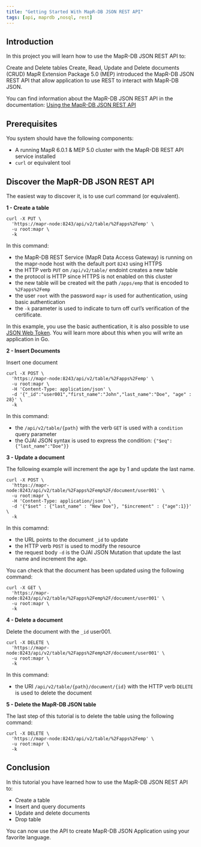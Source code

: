 ```yaml
---
title: "Getting Started With MapR-DB JSON REST API"
tags: [api, maprdb ,nosql, rest]
---
```


## Introduction

In this project you will learn how to use the MapR-DB JSON REST API to:

Create and Delete tables
Create, Read, Update and Delete documents (CRUD)
MapR Extension Package 5.0 (MEP) introduced the MapR-DB JSON REST API that allow application to use REST to interact with MapR-DB JSON.

You can find information about the MapR-DB JSON REST API in the documentation: [Using the MapR-DB JSON REST API](https://maprdocs.mapr.com/home/MapR-DB/JSON_DB/UsingMapRDBJSONRESTAPI.html)

<!-- truncate -->

## Prerequisites

You system should have the following components:

* A running MapR 6.0.1 & MEP 5.0 cluster with the MapR-DB REST API service installed
* `curl` or equivalent tool



## Discover the MapR-DB JSON REST API

The easiest way to discover it, is to use curl command (or equivalent).

**1 - Create a table**

```
curl -X PUT \
  'https://mapr-node:8243/api/v2/table/%2Fapps%2Femp' \
  -u root:mapr \
  -k
```

In this command:

* the MapR-DB REST Service (MapR Data Access Gateway) is running on the mapr-node host with the default port `8243` using HTTPS
* the HTTP verb `PUT` on `/api/v2/table/` endoint creates a new table
* the protocol is HTTP since HTTPS is not enabled on this cluster
* the new table will be created wit the path `/apps/emp` that is encoded to `%2Fapps%2Femp`
* the user `root` with the password `mapr` is used for authentication, using basic authentication
* the `-k` parameter is used to indicate to turn off curl’s verification of the certificate.

In this example, you use the basic authentication, it is also possible to use [JSON Web Token](https://jwt.io/introduction/). You will learn more about this when you will write an application in Go.


**2 - Insert Documents**

Insert one document

```
curl -X POST \
  'https://mapr-node:8243/api/v2/table/%2Fapps%2Femp' \
  -u root:mapr \
  -H 'Content-Type: application/json' \
  -d '{"_id":"user001","first_name":"John","last_name":"Doe", "age" : 28}' \
  -k
```

In this command:

* the `/api/v2/table/{path}` with the verb `GET` is used with a `condition` query parameter
* the OJAI JSON syntax is used to express the condition: `{"$eq":{"last_name":"Doe"}}`

**3 - Update a document**

The following example will increment the age by 1 and update the last name.

```
curl -X POST \
  'https://mapr-node:8243/api/v2/table/%2Fapps%2Femp%2F/document/user001' \
  -u root:mapr \
  -H 'Content-Type: application/json' \
  -d '{"$set" : {"last_name" : "New Doe"}, "$increment" : {"age":1}}' \
  -k
```

In this comamnd:

* the URL points to the document `_id` to update
* the HTTP verb `POST` is used to modify the resource
* the request body `-d` is the OJAI JSON Mutation that update the last name and increment the age.

You can check that the document has been updated using the following command:

```
curl -X GET \
  'https://mapr-node:8243/api/v2/table/%2Fapps%2Femp%2F/document/user001' \
  -u root:mapr \
  -k
```

**4 - Delete a document**

Delete the document with the `_id` user001.

```
curl -X DELETE \
  'https://mapr-node:8243/api/v2/table/%2Fapps%2Femp%2F/document/user001' \
  -u root:mapr \
  -k
```

In this command:

* the URI `/api/v2/table/{path}/document/{id}` with the HTTP verb `DELETE` is used to delete the document

**5 - Delete the MapR-DB JSON table**

The last step of this tutorial is to delete the table using the following command:

```
curl -X DELETE \
  'https://mapr-node:8243/api/v2/table/%2Fapps%2Femp' \
  -u root:mapr \
  -k
```

## Conclusion

In this tutorial you have learned how to use the MapR-DB JSON REST API to:

* Create a table
* Insert and query documents
* Update and delete documents
* Drop table

You can now use the API to create MapR-DB JSON Application using your favorite language.